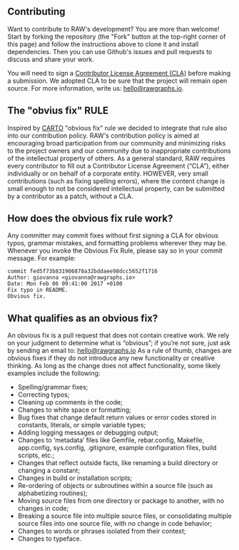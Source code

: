 ## Contributing

Want to contribute to RAW's development? You are more than welcome! Start by forking the repository (the "Fork" button at the top-right corner of this page) and follow the instructions above to clone it and install dependencies.
Then you can use Github's issues and pull requests to discuss and share your work.

You will need to sign a [Contributor License Agreement (CLA)](https://www.clahub.com/agreements/densitydesign/raw) before making a submission. We adopted CLA to be sure that the project will remain open source.
For more information, write us: <hello@rawgraphs.io>.

## The "obvius fix" RULE

Inspired by [CARTO](https://carto.com/contributions/#obvious-fix) "obvious fix" rule we decided to integrate that rule also into our contribution policy.
RAW's contribution policy is aimed at encouraging broad participation from our community and minimizing risks to the project owners and our community due to inappropriate contributions of the intellectual property of others.
As a general standard, RAW requires every contributor to fill out a Contributor License Agreement (“CLA”), either individually or on behalf of a corporate entity.
HOWEVER, very small contributions (such as fixing spelling errors), where the content change is small enough to not be considered intellectual property, can be submitted by a contributor as a patch, without a CLA.

## How does the obvious fix rule work?

Any committer may commit fixes without first signing a CLA for obvious typos, grammar mistakes, and formatting problems wherever they may be.
Whenever you invoke the Obvious Fix Rule, please say so in your commit message. For example:

```
commit fed5f73b831906878a32bddaee98dcc5652f1716
Author: giovanna <giovanna@rawgraphs.io>
Date: Mon Feb 06 09:41:00 2017 +0100
Fix typo in README.
Obvious fix.
```

## What qualifies as an obvious fix?

An obvious fix is a pull request that does not contain creative work. We rely on your judgment to determine what is “obvious”; if you’re not sure, just ask by sending an email to: hello@rawgraphs.io
As a rule of thumb, changes are obvious fixes if they do not introduce any new functionality or creative thinking. As long as the change does not affect functionality, some likely examples include the following:
* Spelling/grammar fixes;
* Correcting typos;
* Cleaning up comments in the code;
* Changes to white space or formatting;
* Bug fixes that change default return values or error codes stored in constants, literals, or simple variable types;
* Adding logging messages or debugging output;
* Changes to ‘metadata’ files like Gemfile, rebar.config, Makefile, app.config, sys.config, .gitignore, example configuration files, build scripts, etc.;
* Changes that reflect outside facts, like renaming a build directory or changing a constant;
* Changes in build or installation scripts;
* Re-ordering of objects or subroutines within a source file (such as alphabetizing routines);
* Moving source files from one directory or package to another, with no changes in code;
* Breaking a source file into multiple source files, or consolidating multiple source files into one source file, with no change in code behavior;
* Changes to words or phrases isolated from their context;
* Changes to typeface.
